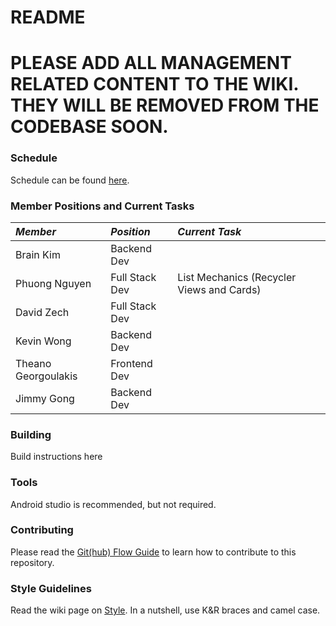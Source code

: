 # README

# PLEASE ADD ALL MANAGEMENT RELATED CONTENT TO THE WIKI. THEY WILL BE REMOVED FROM THE CODEBASE SOON.

### Schedule
  Schedule can be found [here](https://github.com/ucsdCSE110wi16/CSE110W240T3/blob/master/SCHEDULE.md).

### Member Positions and Current Tasks

_Member_            | _Position_     | _Current Task_                            |
:------------------ | :------------- | :---------------------------------------- |
Brain Kim           | Backend Dev    |                                           |
Phuong Nguyen       | Full Stack Dev | List Mechanics (Recycler Views and Cards) |
David Zech          | Full Stack Dev |                                           |
Kevin Wong          | Backend Dev    |                                           |
Theano Georgoulakis | Frontend Dev   |                                           |
Jimmy Gong          | Backend Dev    |                                           |

### Building
Build instructions here

### Tools
Android studio is recommended, but not required.

### Contributing
Please read the [Git(hub) Flow Guide](https://guides.github.com/introduction/flow/) to learn how to contribute to this repository.

### Style Guidelines
Read the wiki page on [Style](https://github.com/ucsdCSE110wi16/CSE110W240T3/wiki/Style-Guidelines). In a nutshell, use K&R braces and camel case.
